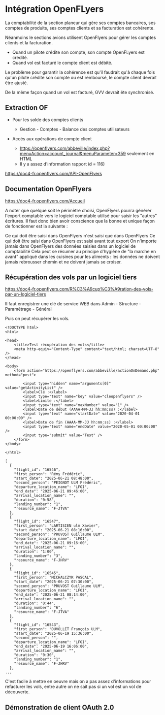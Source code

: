 # Intégration OpenFLyers

La comptabilité de la section planeur qui gère ses comptes bancaires, ses comptes de produits, ses comptes clients et sa facturation est cohérente.

Néanmoins le sections avions utilisent OpenFlyers pour gérer les comptes clients et la facturation.

* Quand un pilote crédite son compte, son compte OpenFLyers est crédité.
* Quand vol est facturé le compte client est débité.

Le problème pour garantir la cohérence est qu'il faudrait qu'à chaque fois qu'un pilote crédite son compte ou est remboursé, le compte client devrait être ajusté.

De la même façon quand un vol est facturé, GVV devrait ête synchronisé.

## Extraction OF

* Pour les solde des comptes clients
  * Gestion - Comptes - Balance des comptes utilisateurs 

* Accés aux opérations de compte client
  * https://openflyers.com/abbeville/index.php?menuAction=account_journal&menuParameter=359 seulement en HTML
  * Il y a assez d'information rapport id = 116)

https://doc4-fr.openflyers.com/API-OpenFlyers


## Documentation OpenFlyers

https://doc4-fr.openflyers.com/Accueil

A noter que quelque soit le périmètre choisi, OpenFlyers pourra générer l'export comptable vers le logiciel comptable utilisé pour saisir les "autres" écritures. Il faut donc bien avoir conscience que la bonne et unique façon de fonctionner est la suivante :

Ce qui doit être saisi dans OpenFlyers n'est saisi que dans OpenFlyers
Ce qui doit être saisi dans OpenFlyers est saisi avant tout export
On n'importe jamais dans OpenFlyers des données saisies dans un logiciel de comptabilité
Cela peut se résumer au principe d'hygiène de "la marche en avant" appliqué dans les cuisines pour les aliments : les données ne doivent jamais rebrousser chemin et ne doivent jamais se croiser.

## Récupération des vols par un logiciel tiers

https://doc4-fr.openflyers.com/R%C3%A9cup%C3%A9ration-des-vols-par-un-logiciel-tiers

Il faut enregistrer une clé de service WEB dans Admin - Structure - Paramétrage - Général

Puis on peut récupérer les vols.

```
<!DOCTYPE html>
<html>

<head>
    <title>Test récupération des vols</title>
    <meta http-equiv="Content-Type" content="text/html; charset=UTF-8" />
</head>

<body>
    <form action="https://openflyers.com/abbeville/actionOnDemand.php" method="post">

        <input type="hidden" name="arguments[0]" value="getActivityList" />
        <label>Clé :</label>
        <input type="text" name="key" value="cleopenflyers" />
        <label>Limite :</label>
        <input type="text" name="maxNumber" value="1" />
        <label>Date de début (AAAA-MM-JJ hh:mm:ss) :</label>
        <input type="text" name="startDate" value="2020-04-01 00:00:00" />
        <label>Date de fin (AAAA-MM-JJ hh:mm:ss) :</label>
        <input type="text" name="endDate" value="2020-05-01 00:00:00" />
        <input type="submit" value="Test" />
    </form>
</body>

</html>
```

```
[
  {
    "flight_id": "16546",
    "first_person": "Rémy Frédéric",
    "start_date": "2025-06-21 08:48:00",
    "second_person": "PEIGNOT ULM Frédéric",
    "departure_location_name": "LFOI",
    "end_date": "2025-06-21 09:46:00",
    "arrival_location_name": "",
    "duration": "0:58",
    "landing_number": "1",
    "resource_name": "F-JTVA"
  },
  {
    "flight_id": "16547",
    "first_person": "LARTISIEN ulm Xavier",
    "start_date": "2025-06-21 08:16:00",
    "second_person": "PRUVOST Guillaume ULM",
    "departure_location_name": "LFOI",
    "end_date": "2025-06-21 09:16:00",
    "arrival_location_name": "",
    "duration": "1:00",
    "landing_number": "3",
    "resource_name": "F-JHRV"
  },
  {
    "flight_id": "16545",
    "first_person": "MICHALCZYK PASCAL",
    "start_date": "2025-06-21 07:30:00",
    "second_person": "PRUVOST Guillaume ULM",
    "departure_location_name": "LFOI",
    "end_date": "2025-06-21 08:14:00",
    "arrival_location_name": "",
    "duration": "0:44",
    "landing_number": "6",
    "resource_name": "F-JTVA"
  },
  {
    "flight_id": "16543",
    "first_person": "DUVOLLET François ULM",
    "start_date": "2025-06-19 15:36:00",
    "second_person": "",
    "departure_location_name": "LFOI",
    "end_date": "2025-06-19 16:06:00",
    "arrival_location_name": "",
    "duration": "0:30",
    "landing_number": "1",
    "resource_name": "F-JHRV"
  },
...
```

C'est facile à mettre en oeuvre mais on a pas assez d'informations pour refacturer les vols, entre autre on ne sait pas si un vol est un vol de découverte.

## Démonstration de client OAuth 2.0

